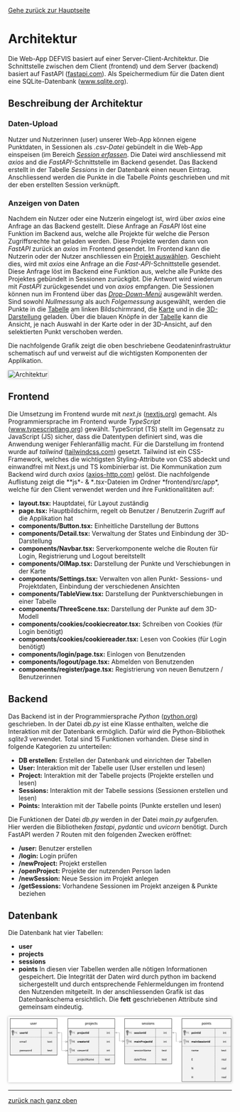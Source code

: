 [Gehe zurück zur Hauptseite](index.html)

# Architektur

Die Web-App DEFVIS basiert auf einer Server-Client-Architektur. Die Schnittstelle zwischen dem Client (frontend) und dem Server (backend) basiert auf FastAPI (<a href="https://fastapi.tiangolo.com/" target="_blank">fastapi.com</a>). Als Speichermedium für die Daten dient eine SQLite-Datenbank (<a href="https://www.sqlite.org/" target="_blank">www.sqlite.org</a>).

## Beschreibung der Architektur

### Daten-Upload

Nutzer und Nutzerinnen (user) unserer Web-App können eigene Punktdaten, in Sessionen als _.csv-Datei_ gebündelt in die Web-App einspeisen (im Bereich [_Session erfassen_](https://fabianruefenacht.github.io/DEFVI/projektverwaltung.html#erfassen). Die Datei wird anschliessend mit _axios_ and die _FastAPI_-Schnittstelle im Backend gesendet. Das Backend erstellt in der Tabelle _Sessions_ in der Datenbank einen neuen Eintrag. Anschliessend werden die Punkte in die Tabelle _Points_ geschrieben und mit der eben erstellten Session verknüpft.

### Anzeigen von Daten

Nachdem ein Nutzer oder eine Nutzerin eingelogt ist, wird über _axios_ eine Anfrage an das Backend gestellt. Diese Anfrage an _FasAPI_ löst eine Funktion im Backend aus, welche alle Projekte für welche die Person Zugriffsrechte hat geladen werden. Diese Projekte werden dann von _FastAPI_ zurück an _axios_ im Frontend gesendet. Im Frontend kann die Nutzerin oder der Nutzer anschliessen ein [Projekt auswählen](https://fabianruefenacht.github.io/DEFVIS/projektverwaltung.html). Geschieht dies, wird mit _axios_ eine Anfrage an die _Fast-API_-Schnittstelle gesendet. Diese Anfrage löst im Backend eine Funktion aus, welche alle Punkte des Projektes gebündelt in Sessionen zurückgibt. Die Antwort wird wiederum mit _FastAPI_ zurückgesendet und von _axios_ empfangen. Die Sessionen können nun im Frontend über das [_Drop-Down-Menü_](https://fabianruefenacht.github.io/DEFVIS/projektverwaltung.html) ausgewählt werden. Sind sowohl _Nullmessung_ als auch _Folgemessung_ ausgewählt, werden die Punkte in die [Tabelle](https://fabianruefenacht.github.io/DEFVIS/current_project.html#punktinfo) am linken Bildschirmrand, die [Karte](https://fabianruefenacht.github.io/DEFVIS/current_project.html#zweid) und in die [3D-Darstellung](https://fabianruefenacht.github.io/DEFVIS/current_project.html#dreid) geladen. Über die blauen Knöpfe in der [Tabelle](https://fabianruefenacht.github.io/DEFVIS/current_project.html#punktinfo) kann die Ansicht, je nach Auswahl in der Karte oder in der 3D-Ansicht, auf den selektierten Punkt verschoben werden.

Die nachfolgende Grafik zeigt die oben beschriebene Geodateninfrastruktur schematisch auf und verweist auf die wichtigsten Komponenten der Applikation.

<img src="screenshots/architektur.png" alt="Architektur" style="max-width: 100%; box-shadow: 0 0 5px rgba(0, 0, 0, 0.3);">

## Frontend

Die Umsetzung im Frontend wurde mit _next.js_ (<a href="https://nextjs.org/docs" target="_blank">nextjs.org</a>) gemacht. Als Programmiersprache im Frontend wurde _TypeScript_ (<a href="https://www.typescriptlang.org/" target="_blank">www.typescriptlang.org</a>) gewählt. TypeScript (TS) stellt im Gegensatz zu JavaScript (JS) sicher, dass die Datentypen definiert sind, was die Anwendung weniger Fehleranfällig macht. Für die Darstellung im frontend wurde auf _tailwind_ (<a href="https://tailwindcss.com/" target="_blank">tailwindcss.com</a>) gesetzt. Tailwind ist ein CSS-Framework, welches die wichtigsten Styling-Attribute von CSS abdeckt und einwandfrei mit Next.js und TS kombinierbar ist. Die Kommunikation zum Backend wird durch _axios_ (<a href="https://axios-http.com/docs/intro" target="_blank">axios-http.com</a>) gelöst. Die nachfolgende Auflistung zeigt die **js\*- & **.tsx*-Dateien im Ordner *frontend/src/app\*, welche für den Client verwendet werden und ihre Funktionalitäten auf:

- **layout.tsx:** Hauptdatei, für Layout zuständig
- **page.tsx:** Hauptbildschirm, regelt ob Benutzer / Benutzerin Zugriff auf die Applikation hat
- **components/Button.tsx:** Einheitliche Darstellung der Buttons
- **components/Detail.tsx:** Verwaltung der States und Einbindung der 3D-Darstellung
- **components/Navbar.tsx:** Serverkomponente welche die Routen für Login, Registrierung und Logout bereitstellt
- **components/OlMap.tsx:** Darstellung der Punkte und Verschiebungen in der Karte
- **components/Settings.tsx:** Verwalten von allen Punkt- Sessions- und Projektdaten, Einbindung der verschiedenen Ansichten
- **components/TableView.tsx:** Darstellung der Punktverschiebungen in einer Tabelle
- **components/ThreeScene.tsx:** Darstellung der Punkte auf dem 3D-Modell
- **components/cookies/cookiecreator.tsx:** Schreiben von Cookies (für Login benötigt)
- **components/cookies/cookiereader.tsx:** Lesen von Cookies (für Login benötigt)
- **components/login/page.tsx:** Einlogen von Benutzenden
- **components/logout/page.tsx:** Abmelden von Benutzenden
- **components/register/page.tsx:** Registrierung von neuen Benutzern / Benutzerinnen

## Backend

Das Backend ist in der Programmiersprache _Python_ (<a href="https://www.python.org/" target="_blank">python.org</a>) geschrieben. In der Datei _db.py_ ist eine Klasse enthalten, welche die Interaktion mit der Datenbank ermöglich. Dafür wird die Python-Bibliothek _sqlite3_ verwendet. Total sind 15 Funktionen vorhanden. Diese sind in folgende Kategorien zu unterteilen:

- **DB erstellen:** Erstellen der Datenbank und einrichten der Tabellen
- **User:** Interaktion mit der Tabelle user (User erstellen und lesen)
- **Project:** Interaktion mit der Tabelle projects (Projekte erstellen und lesen)
- **Sessions:** Interaktion mit der Tabelle sessions (Sessionen erstellen und lesen)
- **Points:** Interaktion mit der Tabelle points (Punkte erstellen und lesen)

Die Funktionen der Datei _db.py_ werden in der Datei _main.py_ aufgerufen. Hier werden die Bibliotheken _fastapi_, _pydantic_ und _uvicorn_ benötigt. Durch FastAPI werden 7 Routen mit den folgenden Zwecken eröffnet:

- **/user:** Benutzer erstellen
- **/login:** Login prüfen
- **/newProject:** Projekt erstellen
- **/openProject:** Projekte der nutzenden Person laden
- **/newSession:** Neue Session im Projekt anlegen
- **/getSessions:** Vorhandene Sessionen im Projekt anzeigen & Punkte beziehen

## Datenbank

Die Datenbank hat vier Tabellen:

- **user**
- **projects**
- **sessions**
- **points**
  In diesen vier Tabellen werden alle nötigen Informationen gespeichert. Die Integrität der Daten wird durch python im backend sichergestellt und durch entsprechende Fehlermeldungen im frontend den Nutzenden mitgeteilt. In der anschliessenden Grafik ist das Datenbankschema ersichtlich. Die **fett** geschriebenen Attribute sind gemeinsam eindeutig.

<img src="screenshots/db_schema.png" alt="ERD" style="max-width: 100%; box-shadow: 0 0 5px rgba(0, 0, 0, 0.3);">

---

[zurück nach ganz oben](architecture.html)
